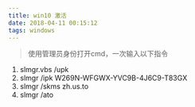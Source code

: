 ```yaml
---
title: win10 激活
date: 2018-04-11 00:15:12
tags: windows
---
```


> 使用管理员身份打开cmd，一次输入以下指令

1. slmgr.vbs /upk
2. slmgr /ipk W269N-WFGWX-YVC9B-4J6C9-T83GX
3. slmgr /skms zh.us.to
4. slmgr /ato